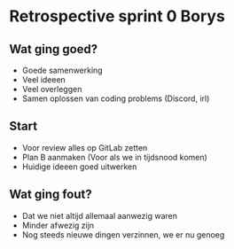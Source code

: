 # Retrospective sprint 0 Borys

## Wat ging goed?

-   Goede samenwerking
-   Veel ideeen
-   Veel overleggen
-   Samen oplossen van coding problems (Discord, irl)

## Start

-   Voor review alles op GitLab zetten
-   Plan B aanmaken (Voor als we in tijdsnood komen)
-   Huidige ideeen goed uitwerken

## Wat ging fout?

-   Dat we niet altijd allemaal aanwezig waren
-   Minder afwezig zijn
-   Nog steeds nieuwe dingen verzinnen, we er nu genoeg

